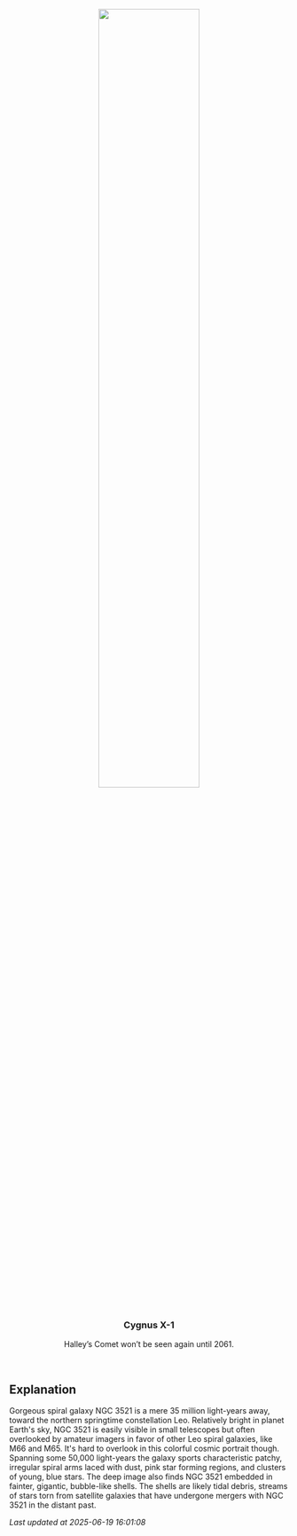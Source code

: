 <p align='center'>
    <img src='https://apod.nasa.gov/apod/image/2506/NGC3521-1024.jpg' width='60%' />
    <h3 align="center">Cygnus X-1</h3>
    <p align="center">Halley’s Comet won’t be seen again until 2061.</p>
</p>
<br/>

Explanation
--
Gorgeous spiral galaxy NGC 3521 is a mere 35 million light-years away, toward the northern springtime constellation Leo. Relatively bright in planet Earth's sky, NGC 3521 is easily visible in small telescopes but often overlooked by amateur imagers in favor of other Leo spiral galaxies, like M66 and M65. It's hard to overlook in this colorful cosmic portrait though. Spanning some 50,000 light-years the galaxy sports characteristic patchy, irregular spiral arms laced with dust, pink star forming regions, and clusters of young, blue stars. The deep image also finds NGC 3521 embedded in fainter, gigantic, bubble-like shells. The shells are likely tidal debris, streams of stars torn from satellite galaxies that have undergone mergers with NGC 3521 in the distant past.


*Last updated at 2025-06-19 16:01:08*
